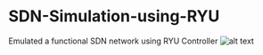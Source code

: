 # SDN-Simulation-using-RYU
Emulated a functional SDN network using RYU Controller
![alt text](http://imgur.com/rWtpKtU.png)
